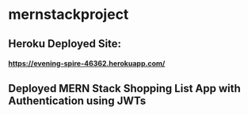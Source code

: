# mernstackproject

## Heroku Deployed Site:
#### https://evening-spire-46362.herokuapp.com/

## Deployed MERN Stack Shopping List App with Authentication using JWTs
